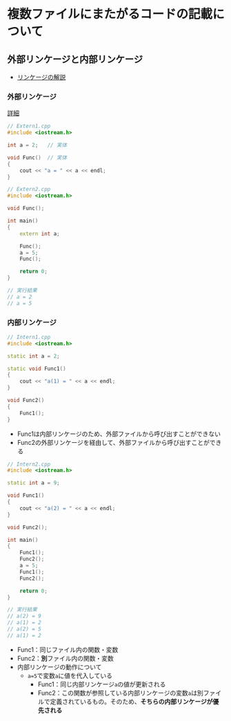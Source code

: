 # 複数ファイルにまたがるコードの記載について

## 外部リンケージと内部リンケージ

- [リンケージの解説](http://www7b.biglobe.ne.jp/~robe/cpphtml/html01/cpp01069.html)

### 外部リンケージ

[詳細](http://www7b.biglobe.ne.jp/~robe/cpphtml/html01/cpp01069.html#:~:text=%E3%81%AB%E3%81%AA%E3%82%8A%E3%81%BE%E3%81%99%E3%80%82-,%E3%83%97%E3%83%AD%E3%82%B0%E3%83%A9%E3%83%A0,-//%20Extern1.cpp%0A%23include)

```cpp
// Extern1.cpp
#include <iostream.h>

int a = 2;   // 実体

void Func()  // 実体
{
    cout << "a = " << a << endl;
}
```

```cpp
// Extern2.cpp
#include <iostream.h>

void Func();

int main()
{
    extern int a;

    Func();
    a = 5;
    Func();

    return 0;
}

// 実行結果
// a = 2
// a = 5
```

### 内部リンケージ

```cpp
// Intern1.cpp
#include <iostream.h>

static int a = 2;

static void Func1()
{
    cout << "a(1) = " << a << endl;
}

void Func2()
{
    Func1();
}
```

- Func1は内部リンケージのため、外部ファイルから呼び出すことができない
- Func2の外部リンケージを経由して、外部ファイルから呼び出すことができる

```cpp
// Intern2.cpp
#include <iostream.h>

static int a = 9;

void Func1()
{
    cout << "a(2) = " << a << endl;
}

void Func2();

int main()
{
    Func1();
    Func2();
    a = 5;
    Func1();
    Func2();

    return 0;
}

// 実行結果
// a(2) = 9
// a(1) = 2
// a(2) = 5
// a(1) = 2
```
- Func1：同じファイル内の関数・変数
- Func2：**別**ファイル内の関数・変数
- 内部リンケージの動作について
    - `a=5`で変数`a`に値を代入している
        - Func1：同じ内部リンケージ`a`の値が更新される
        - Func2：この関数が参照している内部リンケージの変数`a`は別ファイルで定義されているもの。そのため、**そちらの内部リンケージが優先される**
